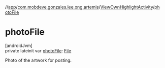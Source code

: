 //[app](../../../index.md)/[com.mobdeve.gonzales.lee.ong.artemis](../index.md)/[ViewOwnHighlightActivity](index.md)/[photoFile](photo-file.md)

# photoFile

[androidJvm]\
private lateinit var [photoFile](photo-file.md): [File](https://developer.android.com/reference/kotlin/java/io/File.html)

Photo of the artwork for posting.
